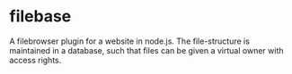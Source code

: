 filebase
========

A filebrowser plugin for a website in node.js. The file-structure is maintained in a database, such that files can be given a virtual owner with access rights.
